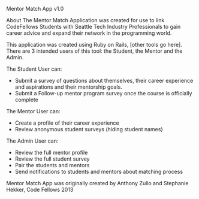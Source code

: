 Mentor Match App v1.0

About
The Mentor Match Application was created for use to link CodeFellows Students with Seattle Tech Industry Professionals to gain career advice and expand their network in the programming world.

This application was created using Ruby on Rails, [other tools go here]. There are 3 intended users of this tool: the Student, the Mentor and the Admin.

The Student User can:
* Submit a survey of questions about themselves, their career experience and aspirations and their mentorship goals.
* Submit a Follow-up mentor program survey once the course is officially complete

The Mentor User can:
* Create a profile of their career experience
* Review anonymous student surveys (hiding student names)

The Admin User can:
* Review the full mentor profile
* Review the full student survey
* Pair the students and mentors
* Send notifications to students and mentors about matching process


Mentor Match App was originally created by Anthony Zullo and Stephanie Hekker, Code Fellows 2013

